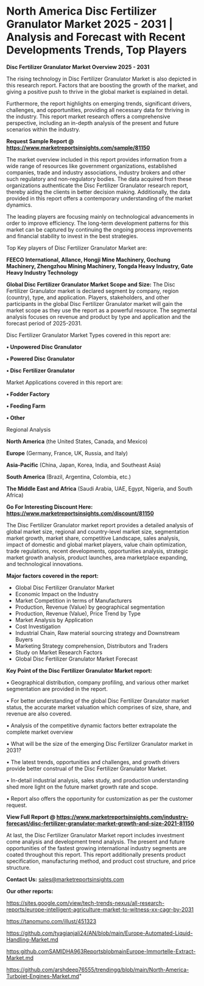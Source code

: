 # North America Disc Fertilizer Granulator Market 2025 - 2031 | Analysis and Forecast with Recent Developments Trends, Top Players

<Strong> Disc Fertilizer Granulator Market Overview 2025 - 2031</strong>

The rising technology in Disc Fertilizer Granulator Market is also depicted in this research report. Factors that are boosting the growth of the market, and giving a positive push to thrive in the global market is explained in detail.

Furthermore, the report highlights on emerging trends, significant drivers, challenges, and opportunities, providing all necessary data for thriving in the industry. This report market research offers a comprehensive perspective, including an in-depth analysis of the present and future scenarios within the industry.

<strong>Request Sample Report @ <a href=https://www.marketreportsinsights.com/sample/81150>https://www.marketreportsinsights.com/sample/81150</a></strong>

The market overview included in this report provides information from a wide range of resources like government organizations, established companies, trade and industry associations, industry brokers and other such regulatory and non-regulatory bodies. The data acquired from these organizations authenticate the Disc Fertilizer Granulator research report, thereby aiding the clients in better decision making. Additionally, the data provided in this report offers a contemporary understanding of the market dynamics.

The leading players are focusing mainly on technological advancements in order to improve efficiency. The long-term development patterns for this market can be captured by continuing the ongoing process improvements and financial stability to invest in the best strategies.

Top Key players of Disc Fertilizer Granulator Market are:

<strong>FEECO International, Allance, Hongji Mine Machinery, Gochung Machinery, Zhengzhou Mining Machinery, Tongda Heavy Industry, Gate Heavy Industry Technology</strong>

<strong><b>Global Disc Fertilizer Granulator Market Scope and Size:</b></strong>
The Disc Fertilizer Granulator market is declared segment by company, region (country), type, and application. Players, stakeholders, and other participants in the global Disc Fertilizer Granulator market will gain the market scope as they use the report as a powerful resource. The segmental analysis focuses on revenue and product by type and application and the forecast period of 2025-2031.

Disc Fertilizer Granulator Market Types covered in this report are:

<strong>• Unpowered Disc Granulator

• Powered Disc Granulator

• Disc Fertilizer Granulator</strong>

Market Applications covered in this report are:

<strong>• Fodder Factory

• Feeding Farm

• Other</strong> 

Regional Analysis

<strong>North America</strong> (the United States, Canada, and Mexico)

<strong>Europe</strong> (Germany, France, UK, Russia, and Italy)

<strong>Asia-Pacific</strong> (China, Japan, Korea, India, and Southeast Asia)

<strong>South America</strong> (Brazil, Argentina, Colombia, etc.)

<strong>The Middle East and Africa</strong> (Saudi Arabia, UAE, Egypt, Nigeria, and South Africa)

<strong>Go For Interesting Discount Here: <a href=https://www.marketreportsinsights.com/discount/81150>https://www.marketreportsinsights.com/discount/81150</a></strong>

The Disc Fertilizer Granulator market report provides a detailed analysis of global market size, regional and country-level market size, segmentation market growth, market share, competitive Landscape, sales analysis, impact of domestic and global market players, value chain optimization, trade regulations, recent developments, opportunities analysis, strategic market growth analysis, product launches, area marketplace expanding, and technological innovations.

<strong><b>Major factors covered in the report:</b></strong>
<ul>
  <li>Global Disc Fertilizer Granulator Market </li>
  <li>Economic Impact on the Industry</li>
  <li>Market Competition in terms of Manufacturers</li>
  <li>Production, Revenue (Value) by geographical segmentation</li>
  <li>Production, Revenue (Value), Price Trend by Type</li>
  <li>Market Analysis by Application</li>
  <li>Cost Investigation</li>
  <li>Industrial Chain, Raw material sourcing strategy and Downstream Buyers</li>
  <li>Marketing Strategy comprehension, Distributors and Traders</li>
  <li>Study on Market Research Factors</li>
  <li>Global Disc Fertilizer Granulator Market Forecast</li>
</ul>

<strong><b>Key Point of the Disc Fertilizer Granulator Market report:</b></strong>

• Geographical distribution, company profiling, and various other market segmentation are provided in the report.

• For better understanding of the global Disc Fertilizer Granulator market status, the accurate market valuation which comprises of size, share, and revenue are also covered.

• Analysis of the competitive dynamic factors better extrapolate the complete market overview

• What will be the size of the emerging Disc Fertilizer Granulator market in 2031?

• The latest trends, opportunities and challenges, and growth drivers provide better construal of the Disc Fertilizer Granulator Market.

• In-detail industrial analysis, sales study, and production understanding shed more light on the future market growth rate and scope.

• Report also offers the opportunity for customization as per the customer request.

<strong><b>View Full Report @ <a href=https://www.marketreportsinsights.com/industry-forecast/disc-fertilizer-granulator-market-growth-and-size-2021-81150>https://www.marketreportsinsights.com/industry-forecast/disc-fertilizer-granulator-market-growth-and-size-2021-81150</a></b></strong>


At last, the Disc Fertilizer Granulator Market report includes investment come analysis and development trend analysis. The present and future opportunities of the fastest growing international industry segments are coated throughout this report. This report additionally presents product specification, manufacturing method, and product cost structure, and price structure.

<strong>Contact Us:</strong>
sales@marketreportsinsights.com

<strong>Our other reports:</strong>

<a href=https://sites.google.com/view/tech-trends-nexus/all-research-reports/europe-intelligent-agriculture-market-to-witness-xx-cagr-by-2031>https://sites.google.com/view/tech-trends-nexus/all-research-reports/europe-intelligent-agriculture-market-to-witness-xx-cagr-by-2031</a>

<a href=https://tanomuno.com/illust/451323>https://tanomuno.com/illust/451323</a>

<a href=https://github.com/tyagianjali24/AN/blob/main/Europe-Automated-Liquid-Handling-Market.md>https://github.com/tyagianjali24/AN/blob/main/Europe-Automated-Liquid-Handling-Market.md</a>

<a href=https:github.comSAMIDHA963ReportsblobmainEurope-Immortelle-Extract-Market.md>https:github.comSAMIDHA963ReportsblobmainEurope-Immortelle-Extract-Market.md</a>

<a href=https://github.com/arshdeep76555/trendingg/blob/main/North-America-Turbojet-Engines-Market.md>https://github.com/arshdeep76555/trendingg/blob/main/North-America-Turbojet-Engines-Market.md</a>"
